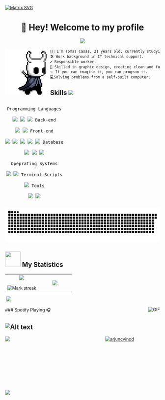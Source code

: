  [![Matrix SVG](https://raw.githubusercontent.com/rodrigograca31/rodrigograca31/master/matrix.svg)](https://www.youtube.com/watch?v=SDkAGkd4NLc) 

<h1  align="center">🖖 Hey! Welcome to my profile </h1>
 

<p align="center">
  <img src="https://readme-typing-svg.herokuapp.com?font=ROBOT&duration=2500&size=20&color=39FF14&background=000000&center=true&vCenter=true&width=490&lines=%3E+I'm+a+Full+Stack+Developer;%3E+Web+Developer;%3E+Computer+Science+Student;%3E+Freelancer;%3E+Open-Source+Enthusiast.">
</p>

 <img align="left" height="150" src="https://raw.githubusercontent.com/TanZng/TanZng/master/assets/hollor_knight3.gif" />

```diff
👨‍💻 I’m Tomas Casas, 21 years old, currently studying Programming.
🛠️ Work background in IT technical support.
✔️ Responsible worker.
🚀 Skilled in graphic design, creating clean and functional interfaces.
✨ If you can imagine it, you can program it. 
💻Solving problems from a self-built computer.
```
 


## Skills <img src="https://media2.giphy.com/media/QssGEmpkyEOhBCb7e1/giphy.gif?cid=ecf05e47a0n3gi1bfqntqmob8g9aid1oyj2wr3ds3mg700bl&rid=giphy.gif" width=32px>

<p style="display: inline-block;" align="center">
  <kbd>
    <kbd>Programming Languages</kbd>
    <br>
    <br>
    <img width="30px" src="https://github.com/oHTGo/oHTGo/blob/main/images/javascript.svg" /> 
    <img width="30px" src="https://cdn.jsdelivr.net/gh/devicons/devicon/icons/python/python-plain.svg" /> 
    <img width="30px" src="https://cdn.jsdelivr.net/gh/devicons/devicon/icons/csharp/csharp-plain.svg" /> 
  </kbd>
  <kbd>
    <kbd>Back-end</kbd>
    <br>
    <br>
    <img width="30px" src="https://github.com/oHTGo/oHTGo/blob/main/images/node.svg" />
    <img width="30px" src="https://github.com/oHTGo/oHTGo/blob/main/images/express.svg" />
  </kbd>
  
   
  <kbd>
    <kbd>Front-end</kbd>
    <br>
    <br>
    <img width="30px" src="https://github.com/oHTGo/oHTGo/blob/main/images/react.svg" /> 
    <img width="30px" src="https://cdn.jsdelivr.net/gh/devicons/devicon/icons/html5/html5-original.svg" /> 
    <img width="30px" src="https://cdn.jsdelivr.net/gh/devicons/devicon/icons/css3/css3-plain.svg" /> 
    <img width="30px" src="https://cdn.jsdelivr.net/gh/devicons/devicon/icons/bootstrap/bootstrap-plain.svg" /> 
    <img width="30px" src="https://cdn.jsdelivr.net/gh/devicons/devicon/icons/javascript/javascript-original.svg" />
  </kbd>
  <kbd>
    <kbd>Database</kbd>
    <br>
    <br>
    <img width="30px" src="https://cdn.jsdelivr.net/gh/devicons/devicon/icons/mysql/mysql-plain.svg" />
    <img width="30px" src="https://cdn.jsdelivr.net/gh/devicons/devicon/icons/microsoftsqlserver/microsoftsqlserver-plain.svg" />
    <img width="30px" src="https://cdn.jsdelivr.net/gh/devicons/devicon/icons/mongodb/mongodb-plain.svg" />
  </kbd>
  <br>
  <br>
  <kbd>
 
  <kbd>
    <kbd>Opeprating Systems</kbd>
    <br>
    <br>
    <img width="30px" src="https://github.com/oHTGo/oHTGo/blob/main/images/windows.svg" />
    <img width="30px" src="https://github.com/oHTGo/oHTGo/blob/main/images/linux.svg" />
  </kbd>
  <kbd>
    <kbd>Terminal Scripts</kbd>
    <br>
    <br>
    <img width="30px" src="https://cdn.jsdelivr.net/gh/devicons/devicon/icons/bash/bash-original.svg" />
  </kbd>
  <kbd>
    <kbd>Tools</kbd>
    <br>
    <br>
    <img width="30px" src="https://cdn.jsdelivr.net/gh/devicons/devicon/icons/vscode/vscode-original.svg" />
    <img width="30px" src="https://cdn.jsdelivr.net/gh/devicons/devicon/icons/visualstudio/visualstudio-plain.svg" />
  </kbd>
  
</p>


  ![snake gif](https://github.com/TekyaygilFethi/TekyaygilFethi/blob/output/github-contribution-grid-snake.svg)


## <img src="https://media2.giphy.com/media/QssGEmpkyEOhBCb7e1/giphy.gif?cid=ecf05e47a0n3gi1bfqntqmob8g9aid1oyj2wr3ds3mg700bl&rid=giphy.gif" width="50px" height="50px"> My Statistics

<table align="center">
<tr border="none">
<td width="50%" align="center">

  <img  align="center"  src="https://github-readme-stats.vercel.app/api?username=T0m4Ss&theme=gotham#gh-dark-mode-only&show_icons=true&count_private=true" />
  <br></br>
  <img  title="🔥 Get streak stats for your profile at git.io/streak-stats" alt="Mark streak" src="https://github-readme-streak-stats.herokuapp.com/?user=T0m4Ss&theme=gotham#gh-dark-mode-only&hide_border=false" /> 
</td>
<td width="50%" align="center">

  <img  align="center"  src="https://github-readme-stats.anuraghazra1.vercel.app/api/top-langs/?username=T0m4Ss&theme=gotham#gh-dark-mode-only&hide_border=false&no-bg=true&no-frame=true&langs_count=10"/>

  </td>
</tr>
</table>

<img align="right" src="https://user-images.githubusercontent.com/74038190/212284158-e840e285-664b-44d7-b79b-e264b5e54825.gif" width="500" >
<br></br>
### Spotify Playing 🎧

<img align="right" height="270px" alt="GIF" src="https://i.pinimg.com/originals/e4/26/70/e426702edf874b181aced1e2fa5c6cde.gif" />

![Alt text](https://spotify-recently-played-readme.vercel.app/api?user=31vs3udkvz3z4ztgmnjwcfgemayq)
---
<img align="left" src="https://user-images.githubusercontent.com/74038190/212750680-266fa8aa-39f1-4e8b-8873-7181dbaf3d7c.gif" width="280" />
<img align="left" src="https://user-images.githubusercontent.com/74038190/225813708-98b745f2-7d22-48cf-9150-083f1b00d6c9.gif" width="500" />

<p align="center"> <a href="https://github.com/ryo-ma/github-profile-trophy"><img src="https://github-profile-trophy.vercel.app/?username=T0m4Ss&layout=compact&theme=gruvbox&column=7&row=1&margin-w=15&margin-h=15" alt="arjuncvinod" /></a> </p>



